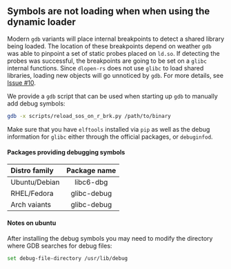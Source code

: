 ## Symbols are not loading when when using the dynamic loader
Modern `gdb` variants will place internal breakpoints to detect a shared library being loaded. The location of these breakpoints
depend on weather `gdb` was able to pinpoint a set of static probes placed on `ld.so`. If detecting the probes was successful,
the breakpoints are going to be set on a `glibc` internal functions. Since `dlopen-rs` does not use `glibc` to load shared libraries,
loading new objects will go unnoticed by `gdb`. For more details, see [Issue #10](https://github.com/weizhiao/rust-dlopen/issues/10).

We provide a `gdb` script that can be used when starting up `gdb` to manually add debug symbols:

```sh
gdb -x scripts/reload_sos_on_r_brk.py /path/to/binary
```
Make sure that you have `elftools` installed via `pip` as well as the debug information for `glibc` either through the official packages,
or `debuginfod`.

#### Packages providing debugging symbols

| Distro family   | Package name |
| :-------------- | :----------: |
| Ubuntu/Debian   | libc6-dbg    |
| RHEL/Fedora     | glibc-debug  |
| Arch vaiants    | glibc-debug  |

#### Notes on ubuntu

After installing the debug symbols you may need to modify the directory where GDB searches for debug files:
```sh 
set debug-file-directory /usr/lib/debug
```
